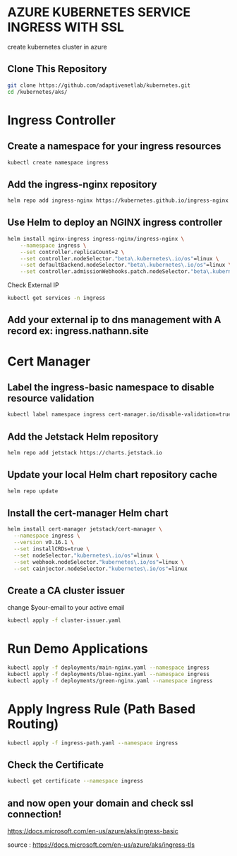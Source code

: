 # AZURE KUBERNETES SERVICE INGRESS WITH SSL
create kubernetes cluster in azure

## Clone This Repository
```bash
git clone https://github.com/adaptivenetlab/kubernetes.git
cd /kubernetes/aks/
```
# Ingress Controller
## Create a namespace for your ingress resources
```bash
kubectl create namespace ingress
```

## Add the ingress-nginx repository
```bash
helm repo add ingress-nginx https://kubernetes.github.io/ingress-nginx
```

## Use Helm to deploy an NGINX ingress controller
```bash
helm install nginx-ingress ingress-nginx/ingress-nginx \
    --namespace ingress \
    --set controller.replicaCount=2 \
    --set controller.nodeSelector."beta\.kubernetes\.io/os"=linux \
    --set defaultBackend.nodeSelector."beta\.kubernetes\.io/os"=linux \
    --set controller.admissionWebhooks.patch.nodeSelector."beta\.kubernetes\.io/os"=linux
```
Check External IP
```bash
kubectl get services -n ingress
```

## Add your external ip to dns management with A record ex: ingress.nathann.site

# Cert Manager
## Label the ingress-basic namespace to disable resource validation
```bash
kubectl label namespace ingress cert-manager.io/disable-validation=true
```

## Add the Jetstack Helm repository
```bash
helm repo add jetstack https://charts.jetstack.io
```

## Update your local Helm chart repository cache
```bash
helm repo update
```

## Install the cert-manager Helm chart
```bash
helm install cert-manager jetstack/cert-manager \
  --namespace ingress \
  --version v0.16.1 \
  --set installCRDs=true \
  --set nodeSelector."kubernetes\.io/os"=linux \
  --set webhook.nodeSelector."kubernetes\.io/os"=linux \
  --set cainjector.nodeSelector."kubernetes\.io/os"=linux
```

## Create a CA cluster issuer
change $your-email to your active email
```bash
kubectl apply -f cluster-issuer.yaml
```

# Run Demo Applications
```bash
kubectl apply -f deployments/main-nginx.yaml --namespace ingress
kubectl apply -f deployments/blue-nginx.yaml --namespace ingress
kubectl apply -f deployments/green-nginx.yaml --namespace ingress
```

# Apply Ingress Rule (Path Based Routing)
```bash
kubectl apply -f ingress-path.yaml --namespace ingress
```

## Check the Certificate
```bash
kubectl get certificate --namespace ingress
```

## and now open your domain and check ssl connection!

https://docs.microsoft.com/en-us/azure/aks/ingress-basic

source : https://docs.microsoft.com/en-us/azure/aks/ingress-tls